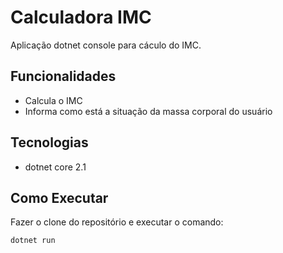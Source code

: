 # Calculadora IMC

Aplicação dotnet console para cáculo do IMC. 

## Funcionalidades

- Calcula o IMC 
- Informa como está a situação da massa corporal do usuário
    
## Tecnologias

- dotnet core 2.1

## Como Executar
    
Fazer o clone do repositório e executar o comando: 

```
dotnet run
```